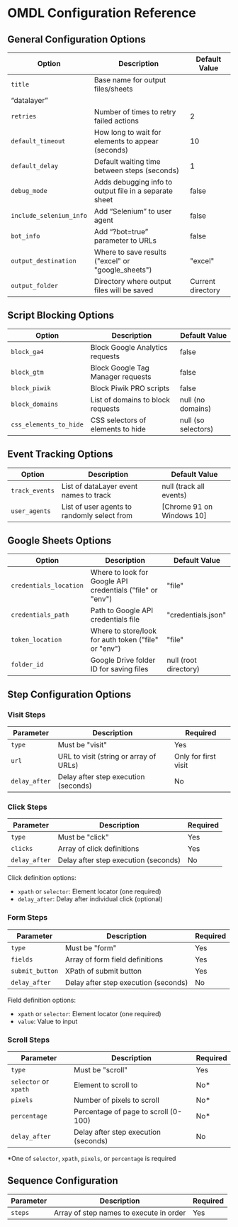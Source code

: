 # OMDL Configuration Reference

## General Configuration Options

| Option | Description | Default Value |
|--------|-------------|---------------|
| `title` | Base name for output files/sheets | 
“datalayer” |
| `retries` | Number of times to retry failed actions | 2 |
| `default_timeout` | How long to wait for elements to appear (seconds) | 10 |
| `default_delay` | Default waiting time between steps (seconds) | 1 |
| `debug_mode` | Adds debugging info to output file in a separate sheet | false |
| `include_selenium_info` | Add “Selenium” to user agent | false |
| `bot_info` | Add “?bot=true” parameter to URLs | false |
| `output_destination` | Where to save results ("excel" or "google_sheets") | "excel" |
| `output_folder` | Directory where output files will be saved | Current directory |

## Script Blocking Options

| Option | Description | Default Value |
|--------|-------------|---------------|
| `block_ga4` | Block Google Analytics requests | false |
| `block_gtm` | Block Google Tag Manager requests | false |
| `block_piwik` | Block Piwik PRO scripts | false |
| `block_domains` | List of domains to block requests | null (no domains) |
| `css_elements_to_hide` | CSS selectors of elements to hide | null (so selectors) |

## Event Tracking Options

| Option | Description | Default Value |
|--------|-------------|---------------|
| `track_events` | List of dataLayer event names to track | null (track all events) |
| `user_agents` | List of user agents to randomly select from | [Chrome 91 on Windows 10] |

## Google Sheets Options

| Option | Description | Default Value |
|--------|-------------|---------------|
| `credentials_location` | Where to look for Google API credentials ("file" or "env") | "file" |
| `credentials_path` | Path to Google API credentials file | "credentials.json" |
| `token_location` | Where to store/look for auth token ("file" or "env") | "file" |
| `folder_id` | Google Drive folder ID for saving files | null (root directory) |

## Step Configuration Options

### Visit Steps
| Parameter | Description | Required |
|-----------|-------------|----------|
| `type` | Must be "visit" | Yes |
| `url` | URL to visit (string or array of URLs) | Only for first visit |
| `delay_after` | Delay after step execution (seconds) | No |

### Click Steps
| Parameter | Description | Required |
|-----------|-------------|----------|
| `type` | Must be "click" | Yes |
| `clicks` | Array of click definitions | Yes |
| `delay_after` | Delay after step execution (seconds) | No |

Click definition options:
- `xpath` or `selector`: Element locator (one required)
- `delay_after`: Delay after individual click (optional)

### Form Steps
| Parameter | Description | Required |
|-----------|-------------|----------|
| `type` | Must be "form" | Yes |
| `fields` | Array of form field definitions | Yes |
| `submit_button` | XPath of submit button | Yes |
| `delay_after` | Delay after step execution (seconds) | No |

Field definition options:
- `xpath` or `selector`: Element locator (one required)
- `value`: Value to input

### Scroll Steps
| Parameter | Description | Required |
|-----------|-------------|----------|
| `type` | Must be "scroll" | Yes |
| `selector` or `xpath` | Element to scroll to | No* |
| `pixels` | Number of pixels to scroll | No* |
| `percentage` | Percentage of page to scroll (0-100) | No* |
| `delay_after` | Delay after step execution (seconds) | No |

*One of `selector`, `xpath`, `pixels`, or `percentage` is required

## Sequence Configuration
| Parameter | Description | Required |
|-----------|-------------|----------|
| `steps` | Array of step names to execute in order | Yes |
